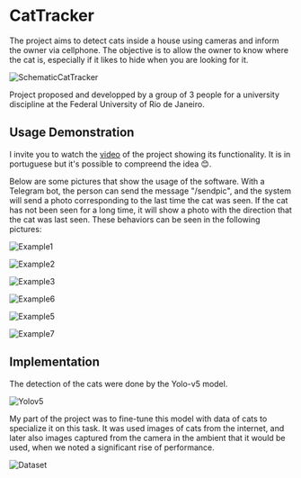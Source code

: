 # CatTracker

The project aims to detect cats inside a house using cameras and inform the owner via cellphone. The objective is to allow the owner to know where the cat is, especially if it likes to hide when you are looking for it. 

![SchematicCatTracker](images-demo/SchematicCatTracker.JPG)

Project proposed and developped by a group of 3 people for a university discipline at the Federal University of Rio de Janeiro.

## Usage Demonstration

I invite you to watch the [video](https://www.youtube.com/watch?v=BPeSk91SadU&ab_channel=DanielMatheusPeclatdeMelloCordeiro) of the project showing its functionality. It is in portuguese but it's possible to compreend the idea 😊.

Below are some pictures that show the usage of the software. With a Telegram bot, the person can send the message "/sendpic", and the system will send a photo corresponding to the last time the cat was seen.
If the cat has not been seen for a long time, it will show a photo with the direction that the cat was last seen. These behaviors can be seen in the following pictures:


![Example1](images-demo/CatTracker.JPG)


![Example2](images-demo/CatTracker2.JPG)

![Example3](images-demo/CatTracker3.JPG)

![Example6](images-demo/CatTracker6.JPG)

![Example5](images-demo/CatTracker5.JPG)

![Example7](images-demo/CatTracker7.JPG)



## Implementation

The detection of the cats were done by the Yolo-v5 model. 

![Yolov5](images-demo/UltralicsYolov5.JPG)


My part of the project was to fine-tune this model with data of cats to specialize it on this task. It was used images of cats from the internet, and later also images captured from the camera in the ambient that it would be used, when we noted a significant rise of performance. 


![Dataset](images-demo/Dataset.JPG)


